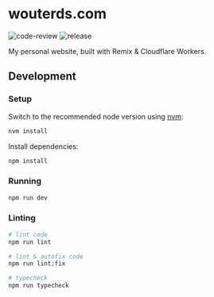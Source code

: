 # wouterds.com

![code-review](https://github.com/wouterds/wouterds.com/actions/workflows/code-review.yml/badge.svg?branch=main)
![release](https://github.com/wouterds/wouterds.com/actions/workflows/release.yml/badge.svg)

My personal website, built with Remix & Cloudflare Workers.

## Development

### Setup

Switch to the recommended node version using [nvm](https://github.com/nvm-sh/nvm):

```sh
nvm install
```

Install dependencies:

```sh
npm install
```

### Running

```sh
npm run dev
```

### Linting

```sh
# lint code
npm run lint

# lint & autofix code
npm run lint:fix

# typecheck
npm run typecheck
```
